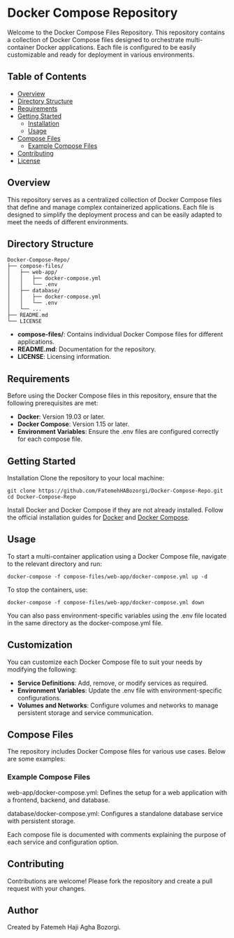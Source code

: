 # Docker Compose Repository

Welcome to the Docker Compose Files Repository. This repository contains a collection of Docker Compose files designed to orchestrate multi-container Docker applications. Each file is configured to be easily customizable and ready for deployment in various environments.

## Table of Contents

- [Overview](#overview)
- [Directory Structure](#directory-structure)
- [Requirements](#requirements)
- [Getting Started](#getting-started)
  - [Installation](#installation)
  - [Usage](#usage)
- [Compose Files](#compose-files)
  - [Example Compose Files](#example-compose-files)
- [Contributing](#contributing)
- [License](#license)

## Overview

This repository serves as a centralized collection of Docker Compose files that define and manage complex containerized applications. Each file is designed to simplify the deployment process and can be easily adapted to meet the needs of different environments.

## Directory Structure

```
Docker-Compose-Repo/
├── compose-files/
│   ├── web-app/
│   │   ├── docker-compose.yml
│   │   └── .env
│   ├── database/
│   │   ├── docker-compose.yml
│   │   └── .env
│   └── ...
├── README.md
└── LICENSE
```

- **compose-files/**: Contains individual Docker Compose files for different applications.
- **README.md**: Documentation for the repository.
- **LICENSE**: Licensing information.
  
## Requirements
Before using the Docker Compose files in this repository, ensure that the following prerequisites are met:

- **Docker**: Version 19.03 or later.
- **Docker Compose**: Version 1.15 or later.
- **Environment Variables**: Ensure the .env files are configured correctly for each compose file.
  
## Getting Started
Installation
Clone the repository to your local machine:
```
git clone https://github.com/FatemehHABozorgi/Docker-Compose-Repo.git
cd Docker-Compose-Repo
```
Install Docker and Docker Compose if they are not already installed. Follow the official installation guides for [Docker](https://docs.docker.com/get-docker/) and [Docker Compose](https://docs.docker.com/compose/install/).


## Usage
To start a multi-container application using a Docker Compose file, navigate to the relevant directory and run:

```
docker-compose -f compose-files/web-app/docker-compose.yml up -d
```
To stop the containers, use:

```
docker-compose -f compose-files/web-app/docker-compose.yml down
```
You can also pass environment-specific variables using the .env file located in the same directory as the docker-compose.yml file.

## Customization
You can customize each Docker Compose file to suit your needs by modifying the following:

- **Service Definitions**: Add, remove, or modify services as required.
- **Environment Variables**: Update the .env file with environment-specific configurations.
- **Volumes and Networks**: Configure volumes and networks to manage persistent storage and service communication.
  
## Compose Files
The repository includes Docker Compose files for various use cases. Below are some examples:

### Example Compose Files
web-app/docker-compose.yml: Defines the setup for a web application with a frontend, backend, and database.

database/docker-compose.yml: Configures a standalone database service with persistent storage.

Each compose file is documented with comments explaining the purpose of each service and configuration option.

## Contributing
Contributions are welcome! Please fork the repository and create a pull request with your changes.

## Author
Created by Fatemeh Haji Agha Bozorgi.

